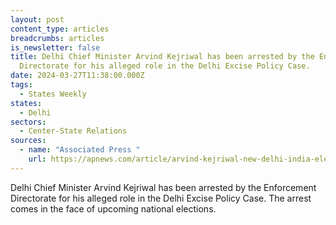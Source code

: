 ```yaml
---
layout: post
content_type: articles
breadcrumbs: articles
is_newsletter: false
title: Delhi Chief Minister Arvind Kejriwal has been arrested by the Enforcement
  Directorate for his alleged role in the Delhi Excise Policy Case.
date: 2024-03-27T11:38:00.000Z
tags:
  - States Weekly
states:
  - Delhi
sectors:
  - Center-State Relations
sources:
  - name: "Associated Press "
    url: https://apnews.com/article/arvind-kejriwal-new-delhi-india-election-3227e705b58b3925a78e4517b2a30572
---
```

Delhi Chief Minister Arvind Kejriwal has been arrested by the Enforcement Directorate for his alleged role in the Delhi Excise Policy Case. The arrest comes in the face of upcoming national elections.
